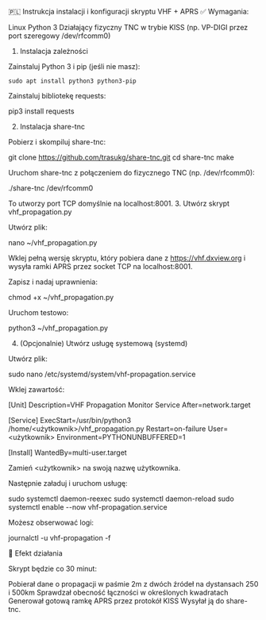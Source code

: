 🇵🇱 Instrukcja instalacji i konfiguracji skryptu VHF + APRS
✅ Wymagania:

Linux
Python 3
Działający fizyczny TNC w trybie KISS (np. VP-DIGI przez port szeregowy /dev/rfcomm0)


1. Instalacja zależności

Zainstaluj Python 3 i pip (jeśli nie masz):

<code>sudo apt install python3 python3-pip</code>

Zainstaluj bibliotekę requests:

pip3 install requests

2. Instalacja share-tnc

Pobierz i skompiluj share-tnc:

git clone https://github.com/trasukg/share-tnc.git
cd share-tnc
make

Uruchom share-tnc z połączeniem do fizycznego TNC (np. /dev/rfcomm0):

./share-tnc /dev/rfcomm0

To utworzy port TCP domyślnie na localhost:8001.
3. Utwórz skrypt vhf_propagation.py

Utwórz plik:

nano ~/vhf_propagation.py

Wklej pełną wersję skryptu, który pobiera dane z https://vhf.dxview.org i wysyła ramki APRS przez socket TCP na localhost:8001.

Zapisz i nadaj uprawnienia:

chmod +x ~/vhf_propagation.py

Uruchom testowo:

python3 ~/vhf_propagation.py

4. (Opcjonalnie) Utwórz usługę systemową (systemd)

Utwórz plik:

sudo nano /etc/systemd/system/vhf-propagation.service

Wklej zawartość:

[Unit]
Description=VHF Propagation Monitor Service
After=network.target

[Service]
ExecStart=/usr/bin/python3 /home/<użytkownik>/vhf_propagation.py
Restart=on-failure
User=<użytkownik>
Environment=PYTHONUNBUFFERED=1

[Install]
WantedBy=multi-user.target

Zamień <użytkownik> na swoją nazwę użytkownika.

Następnie załaduj i uruchom usługę:

sudo systemctl daemon-reexec
sudo systemctl daemon-reload
sudo systemctl enable --now vhf-propagation.service

Możesz obserwować logi:

journalctl -u vhf-propagation -f

📡 Efekt działania

Skrypt będzie co 30 minut:

Pobierał dane o propagacji w paśmie 2m z dwóch źródeł na dystansach 250 i 500km
Sprawdzał obecność łączności w określonych kwadratach
Generował gotową ramkę APRS przez protokół KISS
Wysyłał ją do share-tnc.
